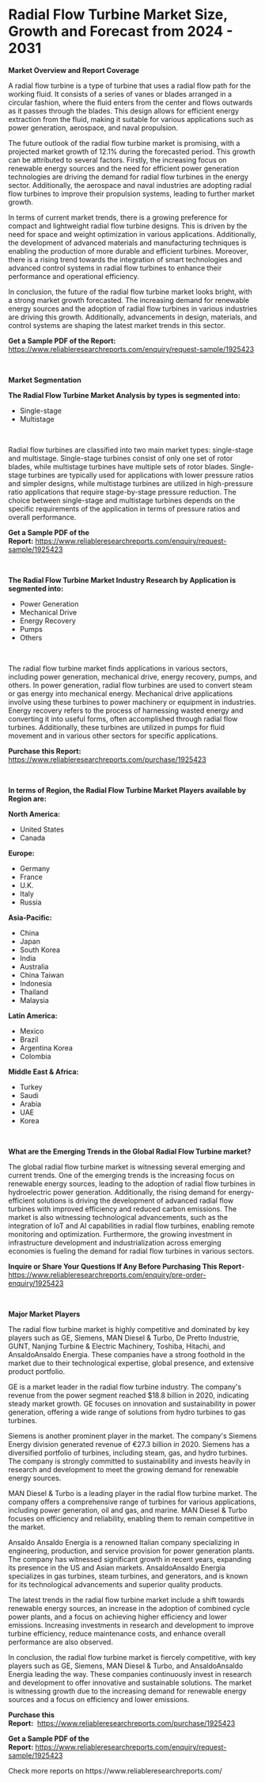 <p><h1>Radial Flow Turbine Market Size, Growth and Forecast from 2024 - 2031</h1></p><p><strong>Market Overview and Report Coverage</strong></p>
<p><p>A radial flow turbine is a type of turbine that uses a radial flow path for the working fluid. It consists of a series of vanes or blades arranged in a circular fashion, where the fluid enters from the center and flows outwards as it passes through the blades. This design allows for efficient energy extraction from the fluid, making it suitable for various applications such as power generation, aerospace, and naval propulsion.</p><p>The future outlook of the radial flow turbine market is promising, with a projected market growth of 12.1% during the forecasted period. This growth can be attributed to several factors. Firstly, the increasing focus on renewable energy sources and the need for efficient power generation technologies are driving the demand for radial flow turbines in the energy sector. Additionally, the aerospace and naval industries are adopting radial flow turbines to improve their propulsion systems, leading to further market growth.</p><p>In terms of current market trends, there is a growing preference for compact and lightweight radial flow turbine designs. This is driven by the need for space and weight optimization in various applications. Additionally, the development of advanced materials and manufacturing techniques is enabling the production of more durable and efficient turbines. Moreover, there is a rising trend towards the integration of smart technologies and advanced control systems in radial flow turbines to enhance their performance and operational efficiency.</p><p>In conclusion, the future of the radial flow turbine market looks bright, with a strong market growth forecasted. The increasing demand for renewable energy sources and the adoption of radial flow turbines in various industries are driving this growth. Additionally, advancements in design, materials, and control systems are shaping the latest market trends in this sector.</p></p>
<p><strong>Get a Sample PDF of the Report:</strong> <a href="https://www.reliableresearchreports.com/enquiry/request-sample/1925423">https://www.reliableresearchreports.com/enquiry/request-sample/1925423</a></p>
<p>&nbsp;</p>
<p><strong>Market Segmentation</strong></p>
<p><strong>The Radial Flow Turbine Market Analysis by types is segmented into:</strong></p>
<p><ul><li>Single-stage</li><li>Multistage</li></ul></p>
<p>&nbsp;</p>
<p><p>Radial flow turbines are classified into two main market types: single-stage and multistage. Single-stage turbines consist of only one set of rotor blades, while multistage turbines have multiple sets of rotor blades. Single-stage turbines are typically used for applications with lower pressure ratios and simpler designs, while multistage turbines are utilized in high-pressure ratio applications that require stage-by-stage pressure reduction. The choice between single-stage and multistage turbines depends on the specific requirements of the application in terms of pressure ratios and overall performance.</p></p>
<p><strong>Get a Sample PDF of the Report:</strong>&nbsp;<a href="https://www.reliableresearchreports.com/enquiry/request-sample/1925423">https://www.reliableresearchreports.com/enquiry/request-sample/1925423</a></p>
<p>&nbsp;</p>
<p><strong>The Radial Flow Turbine Market Industry Research by Application is segmented into:</strong></p>
<p><ul><li>Power Generation</li><li>Mechanical Drive</li><li>Energy Recovery</li><li>Pumps</li><li>Others</li></ul></p>
<p>&nbsp;</p>
<p><p>The radial flow turbine market finds applications in various sectors, including power generation, mechanical drive, energy recovery, pumps, and others. In power generation, radial flow turbines are used to convert steam or gas energy into mechanical energy. Mechanical drive applications involve using these turbines to power machinery or equipment in industries. Energy recovery refers to the process of harnessing wasted energy and converting it into useful forms, often accomplished through radial flow turbines. Additionally, these turbines are utilized in pumps for fluid movement and in various other sectors for specific applications.</p></p>
<p><strong>Purchase this Report:</strong>&nbsp; <a href="https://www.reliableresearchreports.com/purchase/1925423">https://www.reliableresearchreports.com/purchase/1925423</a></p>
<p>&nbsp;</p>
<p><strong>In terms of Region, the Radial Flow Turbine Market Players available by Region are:</strong></p>
<p>
    <p> <strong> North America: </strong>
        <ul>
            <li>United States</li>
            <li>Canada</li>
        </ul>
        </p> 
    <p> <strong> Europe: </strong>
        <ul>
            <li>Germany</li>
            <li>France</li>
            <li>U.K.</li>
            <li>Italy</li>
            <li>Russia</li>
        </ul>
        </p> 
    <p> <strong> Asia-Pacific: </strong>
        <ul>
            <li>China</li>
            <li>Japan</li>
            <li>South Korea</li>
            <li>India</li>
            <li>Australia</li>
            <li>China Taiwan</li>
            <li>Indonesia</li>
            <li>Thailand</li>
            <li>Malaysia</li>
        </ul>
        </p> 
    <p> <strong> Latin America: </strong>
        <ul>
            <li>Mexico</li>
            <li>Brazil</li>
            <li>Argentina Korea</li>
            <li>Colombia</li>
        </ul>
        </p> 
    <p> <strong> Middle East & Africa: </strong>
        <ul>
            <li>Turkey</li>
            <li>Saudi</li>
            <li>Arabia</li>
            <li>UAE</li>
            <li>Korea</li>
        </ul>
    </p>
    </p>
<p>&nbsp;</p>
<p><strong>What are the Emerging Trends in the Global Radial Flow Turbine market?</strong></p>
<p><p>The global radial flow turbine market is witnessing several emerging and current trends. One of the emerging trends is the increasing focus on renewable energy sources, leading to the adoption of radial flow turbines in hydroelectric power generation. Additionally, the rising demand for energy-efficient solutions is driving the development of advanced radial flow turbines with improved efficiency and reduced carbon emissions. The market is also witnessing technological advancements, such as the integration of IoT and AI capabilities in radial flow turbines, enabling remote monitoring and optimization. Furthermore, the growing investment in infrastructure development and industrialization across emerging economies is fueling the demand for radial flow turbines in various sectors.</p></p>
<p><strong>Inquire or Share Your Questions If Any Before Purchasing This Report</strong>- <a href="https://www.reliableresearchreports.com/enquiry/pre-order-enquiry/1925423">https://www.reliableresearchreports.com/enquiry/pre-order-enquiry/1925423</a></p>
<p>&nbsp;</p>
<p><strong>Major Market Players</strong></p>
<p><p>The radial flow turbine market is highly competitive and dominated by key players such as GE, Siemens, MAN Diesel & Turbo, De Pretto Industrie, GUNT, Nanjing Turbine & Electric Machinery, Toshiba, Hitachi, and AnsaldoAnsaldo Energia. These companies have a strong foothold in the market due to their technological expertise, global presence, and extensive product portfolio.</p><p>GE is a market leader in the radial flow turbine industry. The company's revenue from the power segment reached $18.8 billion in 2020, indicating steady market growth. GE focuses on innovation and sustainability in power generation, offering a wide range of solutions from hydro turbines to gas turbines.</p><p>Siemens is another prominent player in the market. The company's Siemens Energy division generated revenue of €27.3 billion in 2020. Siemens has a diversified portfolio of turbines, including steam, gas, and hydro turbines. The company is strongly committed to sustainability and invests heavily in research and development to meet the growing demand for renewable energy sources.</p><p>MAN Diesel & Turbo is a leading player in the radial flow turbine market. The company offers a comprehensive range of turbines for various applications, including power generation, oil and gas, and marine. MAN Diesel & Turbo focuses on efficiency and reliability, enabling them to remain competitive in the market.</p><p>Ansaldo Ansaldo Energia is a renowned Italian company specializing in engineering, production, and service provision for power generation plants. The company has witnessed significant growth in recent years, expanding its presence in the US and Asian markets. AnsaldoAnsaldo Energia specializes in gas turbines, steam turbines, and generators, and is known for its technological advancements and superior quality products.</p><p>The latest trends in the radial flow turbine market include a shift towards renewable energy sources, an increase in the adoption of combined cycle power plants, and a focus on achieving higher efficiency and lower emissions. Increasing investments in research and development to improve turbine efficiency, reduce maintenance costs, and enhance overall performance are also observed.</p><p>In conclusion, the radial flow turbine market is fiercely competitive, with key players such as GE, Siemens, MAN Diesel & Turbo, and AnsaldoAnsaldo Energia leading the way. These companies continuously invest in research and development to offer innovative and sustainable solutions. The market is witnessing growth due to the increasing demand for renewable energy sources and a focus on efficiency and lower emissions.</p></p>
<p><strong>Purchase this Report:</strong>&nbsp;&nbsp;<a href="https://www.reliableresearchreports.com/purchase/1925423">https://www.reliableresearchreports.com/purchase/1925423</a></p>
<p></p>
<p><strong>Get a Sample PDF of the Report:</strong>&nbsp;<a href="https://www.reliableresearchreports.com/enquiry/request-sample/1925423">https://www.reliableresearchreports.com/enquiry/request-sample/1925423</a></p>
<p>Check more reports on https://www.reliableresearchreports.com/</p>